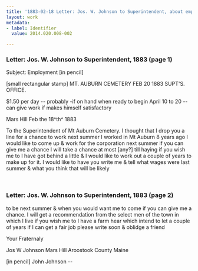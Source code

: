 ```yaml
---
title: '1883-02-18 Letter: Jos. W. Johnson to Superintendent, about employment, 2014.020.008-002'
layout: work
metadata:
- label: Identifier
  value: 2014.020.008-002

---
```

<div class="pages">
<div id="page-1484765">
<h3><a name="page-1484765">Letter: Jos. W. Johnson to Superintendent, 1883 (page 1)</a></h3>
<div class="page-content">
<p>Subject: Employment [in pencil]</p>
<p>[small rectangular stamp]<span class='line-break'> </span>MT. AUBURN CEMETERY<span class='line-break'> </span>FEB<span class='line-break'> </span>20<span class='line-break'> </span>1883<span class='line-break'> </span>SUPT'S. OFFICE.</p>
<p>$1.50 per day <span class='line-break'> </span>-- probably -<span class='line-break'></span>if on hand when ready<span class='line-break'> </span>to begin April 10 to 20 --<span class='line-break'></span>can give work <span class='line-break'> </span>if makes himself<span class='line-break'> </span>satisfactory</p>
<p>Mars Hill<span class='line-break'> </span>Feb the 18^th^ 1883</p>
<p>To the Superintendent of<span class='line-break'> </span>Mt Auburn Cemetery. I thought<span class='line-break'> </span>that I drop you a line for<span class='line-break'> </span>a chance to work next summer<span class='line-break'> </span>I worked in Mt Auburn 8 years<span class='line-break'> </span>ago I would like to come up &amp;<span class='line-break'> </span>work for the corporation next<span class='line-break'> </span>summer if you can give me a<span class='line-break'> </span>chance I will take a chance at<span class='line-break'> </span>most [any?] till haying if you<span class='line-break'> </span>wish me to I have got behind<span class='line-break'> </span>a little &amp; I would like to work<span class='line-break'> </span>out a couple of years to make<span class='line-break'> </span>up for it. I would like to have<span class='line-break'> </span>you write me &amp; tell what wages<span class='line-break'> </span>were last summer &amp; what you<span class='line-break'> </span>think that will be likely<span class='line-break'> </span></p>
</div>
</div>
<br />
<div id="page-1484766">
<h3><a name="page-1484766">Letter: Jos. W. Johnson to Superintendent, 1883 (page 2)</a></h3>
<div class="page-content">
<p>to be next summer &amp; when<span class='line-break'> </span>you would want me to come if<span class='line-break'> </span>you can give me a chance. I will<span class='line-break'> </span>get a recommendation from the<span class='line-break'> </span>select men of the town in which<span class='line-break'> </span>I live if you wish me to I have<span class='line-break'> </span>a farm hear which intend to<span class='line-break'> </span>let a couple of years if I can<span class='line-break'> </span>get a fair job please write soon<span class='line-break'> </span>&amp; oblidge a friend</p>
<p>Your Fraternaly</p>
<p>Jos W Johnson<span class='line-break'> </span>Mars Hill<span class='line-break'> </span>Aroostook<span class='line-break'> </span>County <span class='line-break'> </span>Maine</p>
<p>[in pencil]<span class='line-break'> </span>John Johnson --</p>
</div>
</div>
<br />
</div>
